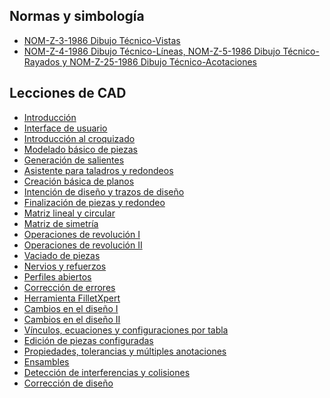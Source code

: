 <!-- 
.. title: Diseño Asistido por Computadora (2D)
.. slug: cad-2d
.. date: 2017-02-05 11:18:51 UTC-06:00
.. tags: mathjax, asignaturas,
.. category: 
.. link: 
.. description: 
.. type: text
-->

## Normas y simbología

* [NOM-Z-3-1986 Dibujo Técnico-Vistas](/pdf/NOM-Z3.pdf)
* [NOM-Z-4-1986 Dibujo Técnico-Líneas, NOM-Z-5-1986 Dibujo Técnico-Rayados y NOM-Z-25-1986 Dibujo Técnico-Acotaciones](/pdf/NOM-Z4-Z5-Z25.pdf)

## Lecciones de CAD 

* [Introducción](https://www.youtube.com/embed/J4cKymIjOfo)
* [Interface de usuario](https://www.youtube.com/embed/RU15SUSL4kA)
* [Introducción al croquizado](https://www.youtube.com/embed/HUNevIKZjXc)
* [Modelado básico de piezas](https://www.youtube.com/embed/G78rqlTrS0o)
* [Generación de salientes](https://www.youtube.com/embed/bbX9Hhfthro)
* [Asistente para taladros y redondeos](https://www.youtube.com/embed/mmp5ZktFUxA)
* [Creación básica de planos](https://www.youtube.com/embed/Y-YEzcVCjFc)
* [Intención de diseño y trazos de diseño](https://www.youtube.com/embed/QvtoR3iIUdA)
* [Finalización de piezas y redondeo](https://www.youtube.com/embed/9nhEuxOU3rQ)
* [Matriz lineal y circular](https://www.youtube.com/embed/ZfiZAmtT5J4)
* [Matriz de simetría](https://www.youtube.com/embed/IFj0yZZDhKc)
* [Operaciones de revolución I](https://www.youtube.com/embed/cdcwtPg2Ev8)
* [Operaciones de revolución II](https://www.youtube.com/embed/FypRxvdUFsg)
* [Vaciado de piezas](https://www.youtube.com/embed/qR-64MFS22Y)
* [Nervios y refuerzos](https://www.youtube.com/embed/67D7Di2GVt8)
* [Perfiles abiertos](https://www.youtube.com/embed/71AQQmYwhZM)
* [Corrección de errores](https://www.youtube.com/embed/GNitk8PU0oI)
* [Herramienta FilletXpert](https://www.youtube.com/embed/YmldtZGyipY)
* [Cambios en el diseño I](https://www.youtube.com/embed/VOkk5uas_kE)
* [Cambios en el diseño II](https://www.youtube.com/embed/5FIpDoHC8Cg)
* [Vínculos, ecuaciones y configuraciones por tabla](https://www.youtube.com/embed/LtgnUfyguCI)
* [Edición de piezas configuradas](https://www.youtube.com/embed/XW275x1qIyY)
* [Propiedades, tolerancias y múltiples anotaciones](https://www.youtube.com/embed/5-y82pXraqo)
* [Ensambles](https://www.youtube.com/embed/WqfzVgkM9MI)
* [Detección de interferencias y colisiones](https://www.youtube.com/embed/zCuMQ8sJvUw)
* [Corrección de diseño](https://www.youtube.com/embed/ZhNvRdj7auY)

    




















